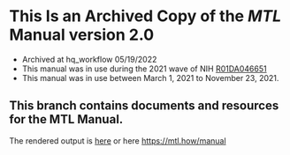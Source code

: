 # This Is an Archived Copy of the _MTL_ Manual version 2.0

- Archived at hq_workflow 05/19/2022
- This manual was in use during the 2021 wave of NIH [R01DA046651](https://reporter.nih.gov/project-details/9684317)
- This manual was in use between March 1, 2021 to November 23, 2021. 

## This branch contains documents and resources for the MTL Manual.

The rendered output is [here](https://mtlhow/manual) or here https://mtl.how/manual


